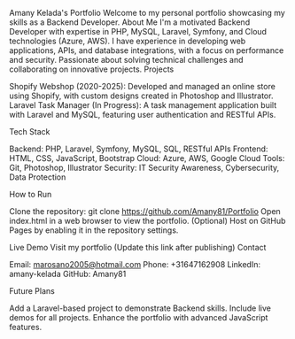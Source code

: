 Amany Kelada's Portfolio
Welcome to my personal portfolio showcasing my skills as a Backend Developer.
About Me
I'm a motivated Backend Developer with expertise in PHP, MySQL, Laravel, Symfony, and Cloud technologies (Azure, AWS). I have experience in developing web applications, APIs, and database integrations, with a focus on performance and security. Passionate about solving technical challenges and collaborating on innovative projects.
Projects

Shopify Webshop (2020-2025): Developed and managed an online store using Shopify, with custom designs created in Photoshop and Illustrator.
Laravel Task Manager (In Progress): A task management application built with Laravel and MySQL, featuring user authentication and RESTful APIs.

Tech Stack

Backend: PHP, Laravel, Symfony, MySQL, SQL, RESTful APIs
Frontend: HTML, CSS, JavaScript, Bootstrap
Cloud: Azure, AWS, Google Cloud
Tools: Git, Photoshop, Illustrator
Security: IT Security Awareness, Cybersecurity, Data Protection

How to Run

Clone the repository: git clone https://github.com/Amany81/Portfolio
Open index.html in a web browser to view the portfolio.
(Optional) Host on GitHub Pages by enabling it in the repository settings.

Live Demo
Visit my portfolio (Update this link after publishing)
Contact

Email: marosano2005@hotmail.com
Phone: +31647162908
LinkedIn: amany-kelada
GitHub: Amany81

Future Plans

Add a Laravel-based project to demonstrate Backend skills.
Include live demos for all projects.
Enhance the portfolio with advanced JavaScript features.






